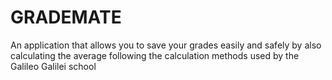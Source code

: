 # GRADEMATE
An application that allows you to save your grades easily and safely by also calculating the average following the calculation methods used by the Galileo Galilei school

